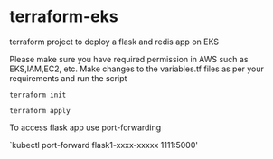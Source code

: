 # terraform-eks

terraform project to deploy a flask and redis app on EKS

Please make sure you have required permission in AWS such as EKS,IAM,EC2, etc. Make changes to the variables.tf files as per your requirements and run the script

`terraform init`

`terraform apply`

To access flask app use port-forwarding

`kubectl port-forward flask1-xxxx-xxxxx 1111:5000'


